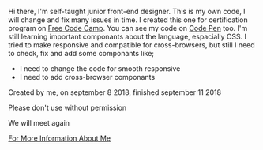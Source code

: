 <!DOCTYPE html>
<html>
  <head>
  </head>
  <body>
  <p>Hi there, I'm self-taught junior front-end designer. 
  This is my own code, I will change and fix many issues in time. 
  I created this one for certification program on <a href="https://learn.freecodecamp.org">Free Code Camp</a>. 
  You can see my code on <a href="https://codepen.io/devil1cal/full/qMVzvx">Code Pen</a> too. 
  I'm still learning important componants about the language, espacially CSS. 
  I tried to make responsive and compatible for cross-browsers, but still I need to check, 
  fix and add some componants like;</p>
    <ul>
      <li>I need to change the code for smooth responsive</li>
      <li>I need to add cross-browser componants</li>
     </ul>
   <p>Created by me, on september 8 2018, finished september 11 2018</p>
    <p>Please don't use without permission</p>
    <p>We will meet again</p> 
    <p><a href="https://www.linkedin.com/in/damlaumar/">For More Information About Me</a></p>
  </body>
  </html>

